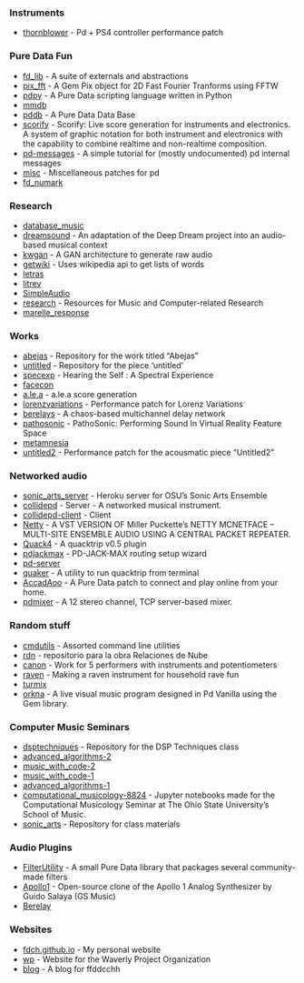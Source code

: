 ### Instruments

- [thornblower](https://github.com/fdch/thornblower) - Pd + PS4 controller performance patch



### Pure Data Fun

- [fd\_lib](https://github.com/fdch/fd_lib) - A suite of externals and abstractions
- [pix\_fft](https://github.com/fdch/pix_fft) - A Gem Pix object for 2D Fast Fourier Tranforms using FFTW
- [pdpy](https://github.com/fdch/pdpy) - A Pure Data scripting language written in Python
- [mmdb](https://github.com/fdch/mmdb)
- [pddb](https://github.com/fdch/pddb) - A Pure Data Data Base
- [scorify](https://github.com/fdch/scorify) - Scorify: Live score generation for instruments and electronics. A system of graphic notation for both instrument and electronics with the capability to combine realtime and non-realtime composition.
- [pd-messages](https://github.com/fdch/pd-messages) - A simple tutorial for (mostly undocumented) pd internal messages
- [misc](https://github.com/fdch/misc) - Miscellaneous patches for pd
- [fd\_numark](https://github.com/fdch/fd_numark)



### Research

- [database\_music](https://github.com/fdch/database_music)
- [dreamsound](https://github.com/fdch/dreamsound) - An adaptation of the Deep Dream project into an audio-based musical context
- [kwgan](https://github.com/fdch/kwgan) - A GAN architecture to generate raw audio
- [getwiki](https://github.com/fdch/getwiki) - Uses wikipedia api to get lists of words
- [letras](https://github.com/fdch/letras)
- [litrev](https://github.com/fdch/litrev)
- [SimpleAudio](https://github.com/fdch/SimpleAudio)
- [research](https://github.com/fdch/research) - Resources for Music and Computer-related Research
- [marelle\_response](https://github.com/fdch/marelle_response)



### Works

- [abejas](https://github.com/fdch/abejas) - Repository for the work titled “Abejas”
- [untitled](https://github.com/fdch/untitled) - Repository for the piece ‘untitled’
- [specexp](https://github.com/fdch/specexp) - Hearing the Self : A Spectral Experience
- [facecon](https://github.com/fdch/facecon)
- [a.le.a](https://github.com/fdch/a.le.a) - a.le.a score generation
- [lorenzvariations](https://github.com/fdch/lorenzvariations) - Performance patch for Lorenz Variations
- [berelays](https://github.com/fdch/berelays) - A chaos-based multichannel delay network
- [pathosonic](https://github.com/fdch/pathosonic) - PathoSonic: Performing Sound In Virtual Reality Feature Space
- [metamnesia](https://github.com/fdch/metamnesia)
- [untitled2](https://github.com/fdch/untitled2) - Performance patch for the acousmatic piece “Untitled2”



### Networked audio

- [sonic\_arts\_server](https://github.com/fdch/sonic_arts_server) - Heroku server for OSU’s Sonic Arts Ensemble
- [collidepd](https://github.com/fdch/collidepd) - Server - A networked musical instrument.
- [collidepd-client](https://github.com/fdch/collidepd-client) - Client
- [Netty](https://github.com/fdch/Netty) - A VST VERSION OF Miller Puckette’s NETTY MCNETFACE – MULTI-SITE ENSEMBLE AUDIO USING A CENTRAL PACKET REPEATER.
- [Quack4](https://github.com/fdch/Quack4) - A quacktrip v0.5 plugin
- [pdjackmax](https://github.com/fdch/pdjackmax) - PD-JACK-MAX routing setup wizard
- [pd-server](https://github.com/fdch/pd-server)
- [quaker](https://github.com/fdch/quaker) - A utility to run quacktrip from terminal
- [AccadAoo](https://github.com/fdch/AccadAoo) - A Pure Data patch to connect and play online from your home.
- [pdmixer](https://github.com/fdch/pdmixer) - A 12 stereo channel, TCP server-based mixer.



### Random stuff

- [cmdutils](https://github.com/fdch/cmdutils) - Assorted command line utilities
- [rdn](https://github.com/fdch/rdn) - repositorio para la obra Relaciones de Nube
- [canon](https://github.com/fdch/canon) - Work for 5 performers with instruments and potentiometers
- [raven](https://github.com/fdch/raven) - Making a raven instrument for household rave fun
- [turmix](https://github.com/fdch/turmix)
- [orkna](https://github.com/fdch/orkna) - A live visual music program designed in Pd Vanilla using the Gem library.



### Computer Music Seminars

- [dsptechniques](https://github.com/fdch/dsptechniques) - Repository for the DSP Techniques class
- [advanced\_algorithms-2](https://github.com/fdch/advanced_algorithms-2)
- [music\_with\_code-2](https://github.com/fdch/music_with_code-2)
- [music\_with\_code-1](https://github.com/fdch/music_with_code-1)
- [advanced\_algorithms-1](https://github.com/fdch/advanced_algorithms-1)
- [computational\_musicology-8824](https://github.com/fdch/computational_musicology-8824) - Jupyter notebooks made for the Computational Musicology Seminar at The Ohio State University’s School of Music.
- [sonic\_arts](https://github.com/fdch/sonic_arts) - Repository for class materials



### Audio Plugins

- [FilterUtility](https://github.com/fdch/FilterUtility) - A small Pure Data library that packages several community-made filters
- [Apollo1](https://github.com/fdch/Apollo1) - Open-source clone of the Apollo 1 Analog Synthesizer by Guido Salaya (GS Music)
- [Berelay](https://github.com/fdch/Berelay)



### Websites

- [fdch.github.io](https://github.com/fdch/fdch.github.io) - My personal website
- [wp](https://github.com/fdch/wp) - Website for the Waverly Project Organization
- [blog](https://github.com/fdch/blog) - A blog for ffddcchh



